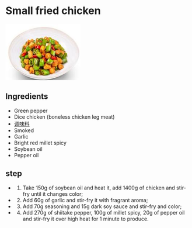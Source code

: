 # Small fried chicken

![小炒鸡丁](/images/小炒鸡丁.jpg)

## Ingredients

- Green pepper
- Dice chicken (boneless chicken leg meat)
- [调味料](/en/配料/调味料（小炒鸡丁）.md)
- Smoked
- Garlic
- Bright red millet spicy
- Soybean oil
- Pepper oil

## step

- 1. Take 150g of soybean oil and heat it, add 1400g of chicken and stir-fry until it changes color;
- 2. Add 60g of garlic and stir-fry it with fragrant aroma;
- 3. Add 70g seasoning and 15g dark soy sauce and stir-fry and color;
- 4. Add 270g of shiitake pepper, 100g of millet spicy, 20g of pepper oil and stir-fry it over high heat for 1 minute to produce.
